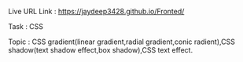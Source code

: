 Live URL Link : https://jaydeep3428.github.io/Fronted/

Task : CSS

Topic : CSS gradient(linear gradient,radial gradient,conic radient),CSS shadow(text shadow effect,box shadow),CSS text effect.